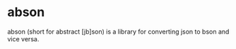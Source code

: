 abson
=====

abson (short for abstract [jb]son) is a library for converting json to bson and vice versa.
